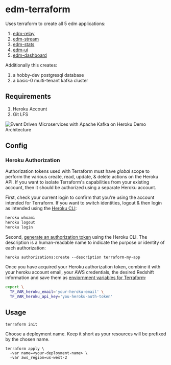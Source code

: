 # edm-terraform

Uses terraform to create all 5 edm applications:

1. [edm-relay](https://github.com/trevorscott/edm-relay)
1. [edm-stream](https://github.com/trevorscott/edm-stream)
1. [edm-stats](https://github.com/trevorscott/edm-stats)
1. [edm-ui](https://github.com/trevorscott/edm-ui)
1. [edm-dashboard](https://github.com/trevorscott/edm-dashboard)

Additionally this creates:

1. a hobby-dev postgresql database
1. a basic-0 multi-tenant kafka cluster

## Requirements

1. Heroku Account
1. Git LFS

![Event Driven Microservices with Apache Kafka on Heroku Demo Architecture](https://s3.amazonaws.com/octo-public/kafka-microservices.png "EDM")

## Config

### Heroku Authorization

Authorization tokens used with Terraform must have *global* scope to perform the various create, read, update, & delete actions on the Heroku API. If you want to isolate Terraform's capabilities from your existing account, then it should be authorized using a separate Heroku account.

First, check your current login to confirm that you're using the account intended for Terraform. If you want to switch identities, logout & then login as intended using the [Heroku CLI](https://devcenter.heroku.com/articles/heroku-cli):

```bash
heroku whoami
heroku logout
heroku login
```

Second, [generate an authorization token](https://devcenter.heroku.com/articles/heroku-cli-commands#heroku-authorizations) using the Heroku CLI. The description is a human-readable name to indicate the purpose or identity of each authorization:

```
heroku authorizations:create --description terraform-my-app
```

Once you have acquired your Heroku authorization token, combine it with your heroku account email, your AWS credentials, the desired Redshift information and save them as [enviornment variables for Terraform](https://www.terraform.io/docs/configuration/variables.html#environment-variables):


```bash
export \
  TF_VAR_heroku_email='your-heroku-email' \
  TF_VAR_heroku_api_key='you-heroku-auth-token'
```

## Usage

```bash
terraform init
```

Choose a deployment name. Keep it short as your resources will be prefixed by the chosen name.

```
terraform apply \
  -var name=<your-deployment-name> \
  -var aws_region=us-west-2
```
